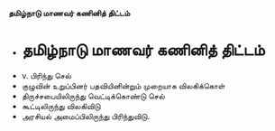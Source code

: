 **தமிழ்நாடு மாணவர் கணினித் திட்டம்**
- # தமிழ்நாடு மாணவர் கணினித் திட்டம்
- v. பிரிந்து செல்
- குழுவின் உறுப்பினர் பதவியினின்றும் முறையாக விலகிக்கொள்
- திருச்சபையிலிருந்து வெட்டிக்கொண்டு செல்
- கூட்டிலிருந்து விலகிவிடு
- அரசியல் அமைப்பிலிருந்து பிரிந்துவிடு.

